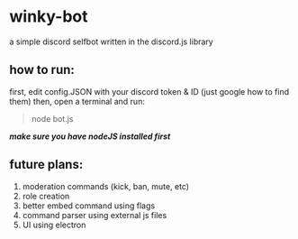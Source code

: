# winky-bot
a simple discord selfbot written in the discord.js library

## how to run:
first, edit config.JSON with your discord token & ID (just google how to find them)
then, open a terminal and run:
> node bot.js

***make sure you have nodeJS installed first***

## future plans:
1. moderation commands (kick, ban, mute, etc)
2. role creation
3. better embed command using flags
4. command parser using external js files
5. UI using electron
